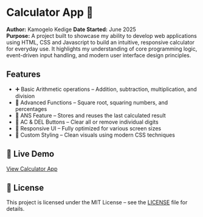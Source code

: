 # Calculator App 🧮

**Author:** Kamogelo Kedige
**Date Started:** June 2025  
**Purpose:** A project built to showcase my ability to develop web applications using HTML, CSS and Javascript to build an intuitive, responsive calculator for everyday use. It highlights my understanding of core programming logic, event-driven input handling, and modern user interface design principles.

## Features
- ➕ Basic Arithmetic operations – Addition, subtraction, multiplication, and division
- 🔣 Advanced Functions – Square root, squaring numbers, and percentages
- 🧠 ANS Feature – Stores and reuses the last calculated result
- 🧼 AC & DEL Buttons – Clear all or remove individual digits
- 📱 Responsive UI – Fully optimized for various screen sizes
- 🧩 Custom Styling – Clean visuals using modern CSS techniques

## 🔗 Live Demo
[View Calculator App](https://kamogelo-kedige.github.io/My-Calculator-App/)


## 📄 License  
This project is licensed under the MIT License – see the [LICENSE](./LICENSE) file for details.
